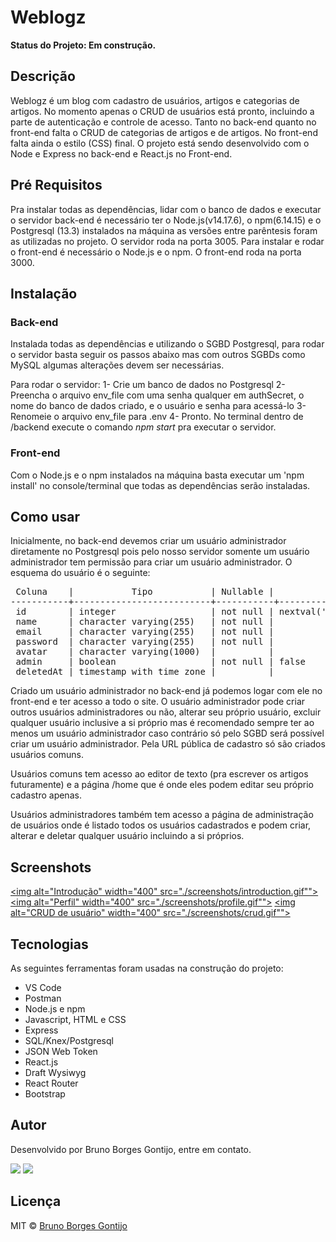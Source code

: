 # Weblogz
**Status do Projeto: Em construção.**

## Descrição
Weblogz é um blog com cadastro de usuários, artigos e categorias de artigos. No momento apenas o CRUD de usuários está pronto, incluindo a parte de autenticação e controle de acesso. Tanto no back-end quanto no front-end falta o CRUD de categorias de artigos e de artigos. No front-end falta ainda o estilo (CSS) final. O projeto está sendo desenvolvido com o Node e Express no back-end e React.js no Front-end.

## Pré Requisitos
Pra instalar todas as dependências, lidar com o banco de dados e executar o servidor back-end é necessário ter o Node.js(v14.17.6), o npm(6.14.15) e o Postgresql (13.3) instalados na máquina as versões entre parêntesis foram as utilizadas no projeto. O servidor roda na porta 3005. Para instalar e rodar o front-end é necessário o Node.js e o npm. O front-end roda na porta 3000.

## Instalação
### Back-end
Instalada todas as dependências e utilizando o SGBD Postgresql, para rodar o servidor basta seguir os passos abaixo mas com outros SGBDs como MySQL algumas alterações devem ser necessárias.

Para rodar o servidor:
1- Crie um banco de dados no Postgresql
2- Preencha o arquivo env_file com uma senha qualquer em authSecret, o nome do banco de dados criado, e o usuário e senha para acessá-lo
3- Renomeie o arquivo env_file para .env
4- Pronto. No terminal dentro de /backend execute o comando *npm start* pra executar o servidor.

### Front-end
Com o Node.js e o npm instalados na máquina basta executar um 'npm install' no console/terminal que todas as dependências serão instaladas.

## Como usar
Inicialmente, no back-end devemos criar um usuário administrador diretamente no Postgresql pois pelo nosso servidor somente um usuário administrador tem permissão para criar um usuário administrador. O esquema do usuário é o seguinte:

<pre> Coluna    |           Tipo           | Nullable |            Valor padrão
-----------+--------------------------+-----------+----------+--------------------------
 id        | integer                  | not null | nextval('users_id_seq'::regclass)
 name      | character varying(255)   | not null |
 email     | character varying(255)   | not null |
 password  | character varying(255)   | not null |
 avatar    | character varying(1000)  |          |
 admin     | boolean                  | not null | false
 deletedAt | timestamp with time zone |          |</pre>

Criado um usuário administrador no back-end já podemos logar com ele no front-end e ter acesso a todo o site. O usuário administrador pode criar outros usuários administradores ou não, alterar seu próprio usuário, excluir qualquer usuário inclusive a si próprio mas é recomendado sempre ter ao menos um usuário administrador caso contrário só pelo SGBD será possível criar um usuário administrador. Pela URL pública de cadastro só são criados usuários comuns.

Usuários comuns tem acesso ao editor de texto (pra escrever os artigos futuramente) e a página /home que é onde eles podem editar seu próprio cadastro apenas.

Usuários administradores também tem acesso a página de administração de usuários onde é listado todos os usuários cadastrados e podem criar, alterar e deletar qualquer usuário incluindo a si próprios.

## Screenshots

<a href="./screenshots/introduction.gif"><img alt="Introdução" width="400" src="./screenshots/introduction.gif""></a>
<a href="./screenshots/profile.gif"><img alt="Perfil" width="400" src="./screenshots/profile.gif""></a>
<a href="./screenshots/crud.gif"><img alt="CRUD de usuário" width="400" src="./screenshots/crud.gif""></a>

## Tecnologias
As seguintes ferramentas foram usadas na construção do projeto:
- VS Code
- Postman
- Node.js e npm
- Javascript, HTML e CSS
- Express
- SQL/Knex/Postgresql
- JSON Web Token
- React.js
- Draft Wysiwyg
- React Router
- Bootstrap

## Autor
Desenvolvido por Bruno Borges Gontijo, entre em contato.

[<img src="https://img.shields.io/badge/linkedin-%230077B5.svg?&style=for-the-badge&logo=linkedin&logoColor=white" />](https://www.linkedin.com/in/bruno2077/) [<img src="https://img.shields.io/badge/Microsoft_Outlook-0078D4?style=for-the-badge&logo=microsoft-outlook&logoColor=white "/>](mailto:assembleia23@hotmail.com)

## Licença
MIT © [Bruno Borges Gontijo](https://bruno2077.github.io)